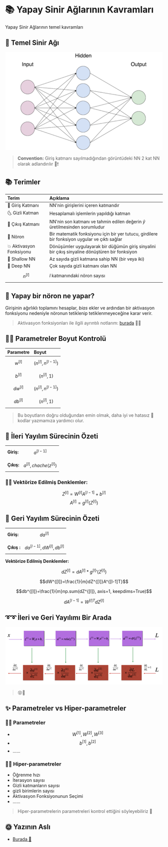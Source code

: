 # 📚 Yapay Sinir Ağlarının Kavramları

Yapay Sinir Ağlarının temel kavramları

## 🍭 Temel Sinir Ağı

![](../.gitbook/assets/BasicANN.png)

> **Convention:** Giriş katmanı sayılmadığından görüntüdeki NN 2 kat NN olarak adlandırılır 📢❗

## 📚 Terimler

| Terim | Açıklama |
| :--- | :--- |
| 🌚 Giriş Katmanı | NN'nin girişlerini içeren katmandır |
| 🌜 Gizli Katman | Hesaplamalı işlemlerin yapıldığı katman |
| 🌝 Çıkış Katmanı | NN'nin son katmanı ve tahmin edilen değerin _ŷ_ üretilmesinden sorumludur |
| 🧠 Nöron | Bir matematik fonksiyonu için bir yer tutucu, girdilere bir fonksiyon uygular ve çıktı sağlar |
| 💥 Aktivasyon Fonksiyonu | Dönüşümler uygulayarak bir düğümün giriş sinyalini bir çıkış sinyaline dönüştüren bir fonksiyon |
| 👶 Shallow NN | Az sayıda gizli katmana sahip NN \(bir veya iki\) |
| 💪 Deep NN | Çok sayıda gizli katmanı olan NN |
| $$n^{[l]}$$ | _l_ katmanındaki nöron sayısı |

## 🧠 Yapay bir nöron ne yapar?

Girişinin ağırlıklı toplamını hesaplar, _bias_ ekler ve ardından bir aktivasyon fonksiyonu nedeniyle nöronun tetiklenip tetiklenmeyeceğine karar verir.

> Aktivasyon fonksiyonları ile ilgili ayrıntılı notlarım: [burada](3-aktivasyonfonksiyonlari.md) 👩‍🏫

## 👩‍🔧 Parametreler Boyut Kontrolü

| Parametre | Boyut |
| :--- | :--- |
| $$w^{[l]}$$ | $$(n^{[l]},n^{[l-1]})$$ |
| $$b^{[l]}$$ | $$(n^{[l]},1)$$ |
| $$dw^{[l]}$$ | $$(n^{[l]},n^{[l-1]})$$ |
| $$db^{[l]}$$ | $$(n^{[l]},1)$$ |

> Bu boyutların doğru olduğundan emin olmak, daha iyi ve hatasız 🐛 kodlar yazmamıza yardımcı olur.

## 🎈 İleri Yayılım Sürecinin Özeti

|  |  |
| :--- | :--- |
| **Giriş:** | $$a^{[l-1]}$$ |
| **Çıkış:** | $$a^{[l]}, chache (z^{[l]})$$ |

### 👩‍🔧 Vektörize Edilmiş Denklemler:

$$Z^{[l]} =W^{[l]}A^{[l-1]}+b^{[l]}$$ $$A^{[l]} = g^{[l]}(Z^{[l]})$$

## 🎈 Geri Yayılım Sürecinin Özeti

|  |  |
| :--- | :--- |
| **Giriş:** | $$da^{[l]}$$ |
| **Çıkış :** | $$da^{[l-1]}, dW^{[l]}, db^{[l]}$$ |

**Vektörize Edilmiş Denklemler:**

$$dZ^{[l]}=dA^{[l]} * {g^{[l]}}'(Z^{[l]})$$

$$dW^{[l]}=\frac{1}{m}dZ^{[l]}A^{[l-1]T}$$

$$db^{[l]}=\frac{1}{m}np.sum(dZ^{[l]}, axis=1, keepdims=True)$$

$$dA^{[l-1]}=W^{[l]T}dZ^{[l]}$$

## ➰➰ İleri ve Geri Yayılımı Bir Arada

![](../.gitbook/assets/ForBackSummary.png)

> 😵🤕

## ✨ Parametreler vs Hiper-parametreler

### 👩‍🏫 Parametreler

* $$W^{[1]}, W^{[2]}, W^{[3]}$$
* $$b^{[1]}, b^{[2]}$$
* ......

### 👩‍🔧 Hiper-parametreler

* Öğrenme hızı
* İterasyon sayısı
* Gizli katmanların sayısı
* gizli birimlerin sayısı
* Aktivasyon Fonksiyonunun Seçimi 
* ......

> Hiper-parametrelerin parametreleri kontrol ettiğini söyleyebiliriz 🤔

## 🌞 Yazının Aslı

* [Burada 🐾](https://dl.asmaamir.com/0-nnconcepts/2-nnconcepts)

